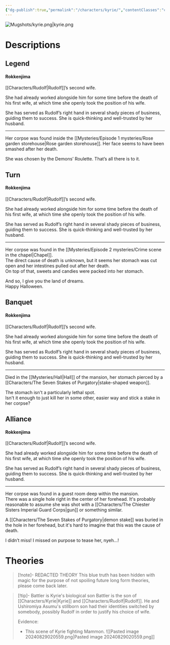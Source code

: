 ```yaml
---
{"dg-publish":true,"permalink":"/characters/kyrie/","contentClasses":"center-headings","tags":["ushiromiya"]}
---
```



![Mugshots/kyrie.png|kyrie.png](/img/user/Mugshots/kyrie.png)

# Descriptions

## Legend
#### Rokkenjima

[[Characters/Rudolf\|Rudolf]]’s second wife.

She had already worked alongside him for some time before the death of his first wife, at which time she openly took the position of his wife.

She has served as Rudolf’s right hand in several shady pieces of business, guiding them to success. She is quick-thinking and well-trusted by her husband.

---
Her corpse was found inside the [[Mysteries/Episode 1 mysteries/Rose garden storehouse\|Rose garden storehouse]]. Her face seems to have been smashed after her death.

She was chosen by the Demons’ Roulette. That’s all there is to it.
## Turn
#### Rokkenjima

[[Characters/Rudolf\|Rudolf]]’s second wife.

She had already worked alongside him for some time before the death of his first wife, at which time she openly took the position of his wife.

She has served as Rudolf’s right hand in several shady pieces of business, guiding them to success. She is quick-thinking and well-trusted by her husband.

---
Her corpse was found in the [[Mysteries/Episode 2 mysteries/Crime scene in the chapel\|Chapel]].  
The direct cause of death is unknown, but it seems her stomach was cut open and her intestines pulled out after her death.  
On top of that, sweets and candies were packed into her stomach.  

And so, I give you the land of dreams.  
Happy Halloween.
## Banquet
#### Rokkenjima

[[Characters/Rudolf\|Rudolf]]’s second wife.

She had already worked alongside him for some time before the death of his first wife, at which time she openly took the position of his wife.

She has served as Rudolf’s right hand in several shady pieces of business, guiding them to success. She is quick-thinking and well-trusted by her husband.

---
Died in the [[Mysteries/Hall\|Hall]] of the mansion, her stomach pierced by a [[Characters/The Seven Stakes of Purgatory\|stake-shaped weapon]].  

The stomach isn't a particularly lethal spot.  
Isn't it enough to just kill her in some other, easier way and stick a stake in her corpse?
## Alliance
#### Rokkenjima

[[Characters/Rudolf\|Rudolf]]’s second wife.

She had already worked alongside him for some time before the death of his first wife, at which time she openly took the position of his wife.

She has served as Rudolf’s right hand in several shady pieces of business, guiding them to success. She is quick-thinking and well-trusted by her husband.

---
Her corpse was found in a guest room deep within the mansion.  
There was a single hole right in the center of her forehead. It's probably reasonable to assume she was shot with a [[Characters/The Chiester Sisters Imperial Guard Corps\|gun]] or something similar.  

A [[Characters/The Seven Stakes of Purgatory\|demon stake]] was buried in the hole in her forehead, but it's hard to imagine that this was the cause of death.  

I didn’t miss! I missed on purpose to tease her, nyeh...!  

# Theories

<div class="transclusion internal-embed is-loaded"><div class="markdown-embed">



> [!note]- REDACTED THEORY
> This blue truth has been hidden with magic for the purpose of not spoiling future long form theories, please come back later.

</div></div>


<div class="transclusion internal-embed is-loaded"><div class="markdown-embed">



> [!tip]- Battler is Kyrie's biological son
> Battler is the son of [[Characters/Kyrie\|Kyrie]] and [[Characters/Rudolf\|Rudolf]]. He and Ushiromiya Asumu's stillborn son had their identities switched by somebody, possibly Rudolf in order to justify his choice of wife.
>
> Evidence:
> - This scene of Kyrie fighting Mammon.
> ![[Pasted image 20240829020559.png\|Pasted image 20240829020559.png]]

</div></div>
